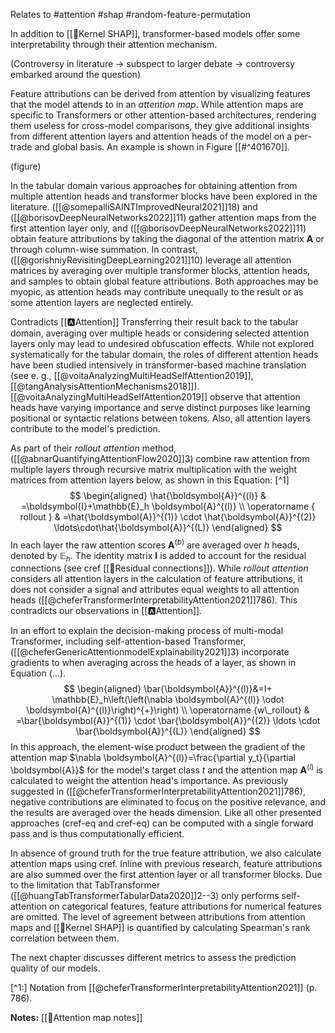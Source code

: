 Relates to #attention #shap #random-feature-permutation  

In addition to [[🧭Kernel SHAP]], transformer-based models offer some interpretability through their attention mechanism. 

(Controversy in literature -> subspect to larger debate -> controversy embarked around the question)

Feature attributions can be derived from attention by visualizing features that the model attends to in an *attention map*. While attention maps are specific to Transformers or other attention-based architectures, rendering them useless for cross-model comparisons, they give additional insights from different attention layers and attention heads of the model on a per-trade and global basis. An example is shown in Figure [[#^401670]].

(figure)

In the tabular domain various approaches for obtaining attention from multiple attention heads and transformer blocks have been explored in the literature. ([[@somepalliSAINTImprovedNeural2021]]18) and ([[@borisovDeepNeuralNetworks2022]]11) gather attention maps from the first attention layer only, and ([[@borisovDeepNeuralNetworks2022]]11) obtain feature attributions by taking the diagonal of the attention matrix $\boldsymbol{A}$ or through column-wise summation. In contrast, ([[@gorishniyRevisitingDeepLearning2021]]10) leverage all attention matrices by averaging over multiple transformer blocks, attention heads, and samples to obtain global feature attributions. Both approaches may be myopic, as attention heads may contribute unequally to the result or as some attention layers are neglected entirely.

Contradicts [[🅰️Attention]]
Transferring their result back to the tabular domain, averaging over multiple heads or considering selected attention layers only may lead to undesired obfuscation effects. 
While not explored systematically for the tabular domain, the roles of different attention heads have been studied intensively in transformer-based machine translation (see e. g., [[@voitaAnalyzingMultiHeadSelfAttention2019]], [[@tangAnalysisAttentionMechanisms2018]]).  [[@voitaAnalyzingMultiHeadSelfAttention2019]] observe that attention heads have varying importance and serve distinct purposes like learning positional or syntactic relations between tokens. Also, all attention layers contribute to the model's prediction. 

As part of their *rollout attention* method, ([[@abnarQuantifyingAttentionFlow2020]]3) combine raw attention from multiple layers through recursive matrix multiplication with the weight matrices from attention layers below, as shown in this Equation: [^1]
$$
\begin{aligned}
\hat{\boldsymbol{A}}^{(l)} & =\boldsymbol{I}+\mathbb{E}_h \boldsymbol{A}^{(l)} \\
\operatorname { rollout } & =\hat{\boldsymbol{A}}^{(1)} \cdot \hat{\boldsymbol{A}}^{(2)} \ldots\cdot\hat{\boldsymbol{A}}^{(L)}
\end{aligned}
$$
In each layer the raw attention scores $\boldsymbol{A}^{(b)}$ are averaged over $h$ heads, denoted by $\mathbb{E}_h$. The identity matrix $\boldsymbol{I}$ is added to account for the residual connections (see cref [[🔗Residual connections]]).  While *rollout attention* considers all attention layers in the calculation of feature attributions, it does not consider a signal and attributes equal weights to all attention heads ([[@cheferTransformerInterpretabilityAttention2021]]786). This contradicts our observations in [[🅰️Attention]].

In an effort to explain the decision-making process of multi-modal Transformer, including self-attention-based Transformer, ([[@cheferGenericAttentionmodelExplainability2021]]3) incorporate gradients to when averaging across the heads of a layer, as shown in Equation (...).
$$
\begin{aligned}
\bar{\boldsymbol{A}}^{(l)}&=I+ \mathbb{E}_h\left(\left(\nabla \boldsymbol{A}^{(l)} \odot \boldsymbol{A}^{(l)}\right)^{+}\right) \\
\operatorname {w\_rollout} & =\bar{\boldsymbol{A}}^{(1)} \cdot \bar{\boldsymbol{A}}^{(2)} \ldots \cdot \bar{\boldsymbol{A}}^{(L)}
\end{aligned}
$$
In this approach, the element-wise product between the gradient of the attention map $\nabla \boldsymbol{A}^{(l)}=\frac{\partial y_t}{\partial \boldsymbol{A}}$ for the model's target class $t$ and the attention map $\boldsymbol{A}^{(l)}$ is calculated to weight the attention head's importance. As previously suggested in ([[@cheferTransformerInterpretabilityAttention2021]]786), negative contributions are eliminated to focus on the positive relevance, and the results are averaged over the heads dimension. Like all other presented approaches (cref-eq and cref-eq) can be computed with a single forward pass and is thus computationally efficient.

In absence of ground truth for the true feature attribution, we also calculate attention maps using cref. Inline with previous research, feature attributions are also summed over the first attention layer or all transformer blocks. Due to the limitation that TabTransformer ([[@huangTabTransformerTabularData2020]]2--3) only performs self-attention on categorical features, feature attributions for numerical features are omitted. The level of agreement between attributions from attention maps and [[🧭Kernel SHAP]] is quantified by calculating Spearman's rank correlation between them.

The next chapter discusses different metrics to assess the prediction quality of our models.

[^1:] Notation from [[@cheferTransformerInterpretabilityAttention2021]] (p. 786).

**Notes:**
[[🧭Attention map notes]]